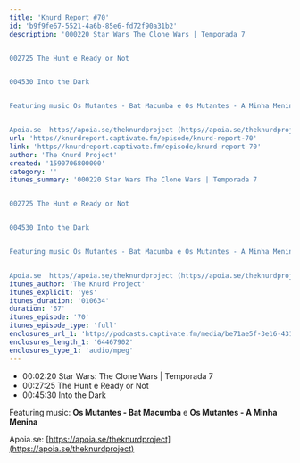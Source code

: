 ```yaml
---
title: 'Knurd Report #70'
id: 'b9f9fe67-5521-4a6b-85e6-fd72f90a31b2'
description: '000220 Star Wars The Clone Wars | Temporada 7


002725 The Hunt e Ready or Not


004530 Into the Dark


Featuring music Os Mutantes - Bat Macumba e Os Mutantes - A Minha Menina


Apoia.se  https//apoia.se/theknurdproject (https//apoia.se/theknurdproject)'
url: 'https//knurdreport.captivate.fm/episode/knurd-report-70'
link: 'https//knurdreport.captivate.fm/episode/knurd-report-70'
author: 'The Knurd Project'
created: '1590706800000'
category: ''
itunes_summary: '000220 Star Wars The Clone Wars | Temporada 7


002725 The Hunt e Ready or Not


004530 Into the Dark


Featuring music Os Mutantes - Bat Macumba e Os Mutantes - A Minha Menina


Apoia.se  https//apoia.se/theknurdproject (https//apoia.se/theknurdproject)'
itunes_author: 'The Knurd Project'
itunes_explicit: 'yes'
itunes_duration: '010634'
duration: '67'
itunes_episode: '70'
itunes_episode_type: 'full'
enclosures_url_1: 'https//podcasts.captivate.fm/media/be71ae5f-3e16-4310-b708-a65adfb496f8/knurd70.mp3'
enclosures_length_1: '64467902'
enclosures_type_1: 'audio/mpeg'
---
```

*   00:02:20 Star Wars: The Clone Wars | Temporada 7
*   00:27:25 The Hunt e Ready or Not
*   00:45:30 Into the Dark

Featuring music: **Os Mutantes - Bat Macumba** e **Os Mutantes - A Minha Menina**

Apoia.se: [https://apoia.se/theknurdproject](https://apoia.se/theknurdproject)